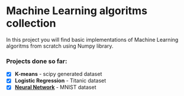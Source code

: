 # Machine Learning algoritms collection
In this project you will find basic implementations of Machine Learning algoritms from scratch using Numpy library.
### Projects done so far: 
- [x] __K-means__ - scipy generated dataset 
- [x] __Logistic Regression__ - Titanic dataset
- [x] [__Neural Network__](https://medium.com/analytics-vidhya/neural-network-mnist-classifier-from-scratch-using-numpy-library-94bbcfed7eae) - MNIST dataset
